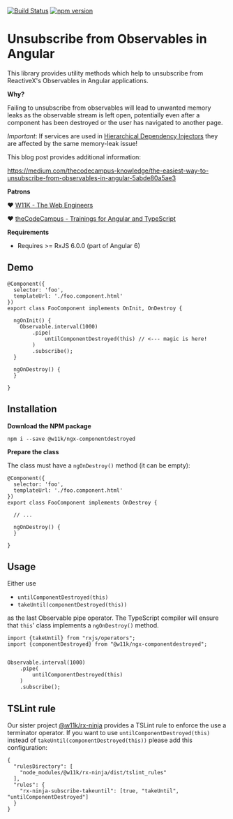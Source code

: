 
[![Build Status](https://travis-ci.org/w11k/ngx-componentdestroyed.svg?branch=master)](https://travis-ci.org/w11k/ngx-componentdestroyed)
[![npm version](https://badge.fury.io/js/%40w11k%2Fngx-componentdestroyed.svg)](https://badge.fury.io/js/%40w11k%2Fngx-componentdestroyed)

# Unsubscribe from Observables in Angular

This library provides utility methods which help to unsubscribe from ReactiveX's Observables in Angular applications.

**Why?**

Failing to unsubscribe from observables will lead to unwanted memory leaks as the observable stream is left open, potentially even after a component has been destroyed or the user has navigated to another page.

*Important*: If services are used in [Hierarchical Dependency Injectors](https://angular.io/guide/hierarchical-dependency-injection#hierarchical-dependency-injectors) they are affected by the same memory-leak issue!

This blog post provides additional information:

https://medium.com/thecodecampus-knowledge/the-easiest-way-to-unsubscribe-from-observables-in-angular-5abde80a5ae3

**Patrons**

❤️ [W11K - The Web Engineers](https://www.w11k.de/)

❤️ [theCodeCampus - Trainings for Angular and TypeScript](https://www.thecodecampus.de/)

**Requirements**

- Requires >= RxJS 6.0.0 (part of Angular 6)

## Demo

```
@Component({
  selector: 'foo',
  templateUrl: './foo.component.html'
})
export class FooComponent implements OnInit, OnDestroy {

  ngOnInit() {
    Observable.interval(1000)
        .pipe(
            untilComponentDestroyed(this) // <--- magic is here!
        )
        .subscribe();
  }

  ngOnDestroy() {
  }
  
}
```

## Installation

**Download the NPM package**

```
npm i --save @w11k/ngx-componentdestroyed
```

**Prepare the class**

The class must have a `ngOnDestroy()` method (it can be empty):

```
@Component({
  selector: 'foo',
  templateUrl: './foo.component.html'
})
export class FooComponent implements OnDestroy {

  // ...

  ngOnDestroy() {
  }
  
}
```

## Usage

Either use

- `untilComponentDestroyed(this)`
- `takeUntil(componentDestroyed(this))`
 
as the last Observable pipe operator. The TypeScript compiler will ensure that `this`' class implements a `ngOnDestroy()` method.

```
import {takeUntil} from "rxjs/operators";
import {componentDestroyed} from "@w11k/ngx-componentdestroyed";


Observable.interval(1000)
    .pipe(
        untilComponentDestroyed(this)
    )
    .subscribe();
```

## TSLint rule

Our sister project [@w11k/rx-ninja](https://github.com/w11k/rx-ninja) provides a TSLint rule to enforce the use a terminator operator. If you want to use `untilComponentDestroyed(this)` instead of `takeUntil(componentDestroyed(this))` please add this configuration:

```
{
  "rulesDirectory": [
    "node_modules/@w11k/rx-ninja/dist/tslint_rules"
  ],
  "rules": {
    "rx-ninja-subscribe-takeuntil": [true, "takeUntil", "untilComponentDestroyed"]
  }
}
```

